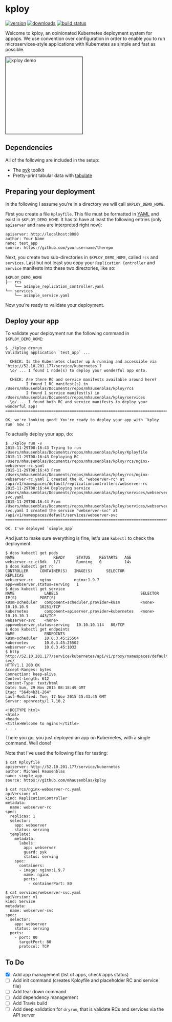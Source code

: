 # kploy

[![version](https://img.shields.io/pypi/v/kploy.svg)](https://pypi.python.org/pypi/kploy/)
[![downloads](https://img.shields.io/pypi/dm/kploy.svg)](https://pypi.python.org/pypi/kploy/")
[![build status](https://travis-ci.org/mhausenblas/kploy.svg?branch=master)](https://travis-ci.org/mhausenblas/kploy)

Welcome to kploy, an opinionated Kubernetes deployment system for appops.
We use convention over configuration in order to enable you to run 
microservices-style applications with Kubernetes as simple and fast as possible.

<a href="http://www.youtube.com/watch?feature=player_embedded&v=TJpucj4v4iE" target="_blank">
 <img src="http://img.youtube.com/vi/TJpucj4v4iE/0.jpg" alt="kploy demo" width="240" border="1" />
</a>

## Dependencies

All of the following are included in the setup:

* The [pyk](https://github.com/mhausenblas/pyk) toolkit
* Pretty-print tabular data with [tabulate](https://pypi.python.org/pypi/tabulate)

## Preparing your deployment

In the following I assume you're in a directory we will call `$KPLOY_DEMO_HOME`.

First you create a file `Kployfile`. This file must be formatted in [YAML](http://yaml.org/) and exist in `$KPLOY_DEMO_HOME`.
It has to have at least the following entries (only `apiserver` and `name` are interpreted right now):

    apiserver: http://localhost:8080
    author: Your Name
    name: test_app
    source: https://github.com/yourusername/therepo

Next, you create two sub-directories in `$KPLOY_DEMO_HOME`, called `rcs` and `services`.  Last but not least you copy your
`Replication Controller` and `Service` manifests into these two directories, like so:

    $KPLOY_DEMO_HOME
    ├── rcs
        └── asimple_replication_controller.yaml
    └── services
        └── asimple_service.yaml

Now you're ready to validate your deployment.

## Deploy your app

To validate your deployment run the following command in `$KPLOY_DEMO_HOME`:

    $ ./kploy dryrun
    Validating application `test_app` ...

      CHECK: Is the Kubernetes cluster up & running and accessible via `http://52.10.201.177/service/kubernetes`?
      \o/ ... I found 1 node(s) to deploy your wonderful app onto.

      CHECK: Are there RC and service manifests available around here?
             I found 1 RC manifest(s) in /Users/mhausenblas/Documents/repos/mhausenblas/kploy/rcs
             I found 1 service manifest(s) in /Users/mhausenblas/Documents/repos/mhausenblas/kploy/services
      \o/ ... I found both RC and service manifests to deploy your wonderful app!
    ================================================================================

    OK, we're looking good! You're ready to deploy your app with `kploy run` now :)

To actually deploy your app, do:

    $ ./kploy run -v
    2015-11-29T08:16:43 Trying to run /Users/mhausenblas/Documents/repos/mhausenblas/kploy/Kployfile
    2015-11-29T08:16:43 Deploying RC /Users/mhausenblas/Documents/repos/mhausenblas/kploy/rcs/nginx-webserver-rc.yaml
    2015-11-29T08:16:43 From /Users/mhausenblas/Documents/repos/mhausenblas/kploy/rcs/nginx-webserver-rc.yaml I created the RC "webserver-rc" at /api/v1/namespaces/default/replicationcontrollers/webserver-rc
    2015-11-29T08:16:44 Deploying service /Users/mhausenblas/Documents/repos/mhausenblas/kploy/services/webserver-svc.yaml
    2015-11-29T08:16:44 From /Users/mhausenblas/Documents/repos/mhausenblas/kploy/services/webserver-svc.yaml I created the service "webserver-svc" at /api/v1/namespaces/default/services/webserver-svc
    ================================================================================
    
    OK, I've deployed `simple_app`

And just to make sure everything is fine, let's use `kubectl` to check the deployment:

    $ dcos kubectl get pods
    NAME                 READY     STATUS    RESTARTS   AGE
    webserver-rc-ct8dk   1/1       Running   0          14s
    $ dcos kubectl get rc
    CONTROLLER     CONTAINER(S)   IMAGE(S)      SELECTOR                       REPLICAS
    webserver-rc   nginx          nginx:1.9.7   app=webserver,status=serving   1
    $ dcos kubectl get service
    NAME             LABELS                                    SELECTOR                       IP(S)          PORT(S)
    k8sm-scheduler   component=scheduler,provider=k8sm         <none>                         10.10.10.9     10251/TCP
    kubernetes       component=apiserver,provider=kubernetes   <none>                         10.10.10.1     443/TCP
    webserver-svc    <none>                                    app=webserver,status=serving   10.10.10.114   80/TCP
    $ dcos kubectl get endpoints
    NAME             ENDPOINTS
    k8sm-scheduler   10.0.3.45:25504
    kubernetes       10.0.3.45:25502
    webserver-svc    10.0.3.45:1032
    $ http http://52.10.201.177/service/kubernetes/api/v1/proxy/namespaces/default/services/webserver-svc/
    HTTP/1.1 200 OK
    Accept-Ranges: bytes
    Connection: keep-alive
    Content-Length: 612
    Content-Type: text/html
    Date: Sun, 29 Nov 2015 08:18:49 GMT
    Etag: "564b4b31-264"
    Last-Modified: Tue, 17 Nov 2015 15:43:45 GMT
    Server: openresty/1.7.10.2
    
    <!DOCTYPE html>
    <html>
    <head>
    <title>Welcome to nginx!</title>
    . . .

There you go, you just deployed an app on Kubernetes, with a single command. Well done!

Note that I've used the following files for testing:

    $ cat Kployfile
    apiserver: http://52.10.201.177/service/kubernetes
    author: Michael Hausenblas
    name: simple_app
    source: https://github.com/mhausenblas/kploy

    $ cat rcs/nginx-webserver-rc.yaml
    apiVersion: v1
    kind: ReplicationController
    metadata:
      name: webserver-rc
    spec:
      replicas: 1
      selector:
        app: webserver
        status: serving
      template:
        metadata:
          labels:
            app: webserver
            guard: pyk
            status: serving
        spec:
          containers:
          - image: nginx:1.9.7
            name: nginx
            ports:
              - containerPort: 80

    $ cat services/webserver-svc.yaml
    apiVersion: v1
    kind: Service
    metadata:
      name: webserver-svc
    spec:
      selector:
        app: webserver
        status: serving
      ports:
        - port: 80
          targetPort: 80
          protocol: TCP

## To Do

- [x] Add app management (list of apps, check apps status)
- [ ] Add init command (creates Kployfile and placeholder RC and service file)
- [ ] Add tear down command
- [ ] Add dependency management
- [ ] Add Travis build
- [ ] Add deep validation for `dryrun`, that is validate RCs and services via the API server
